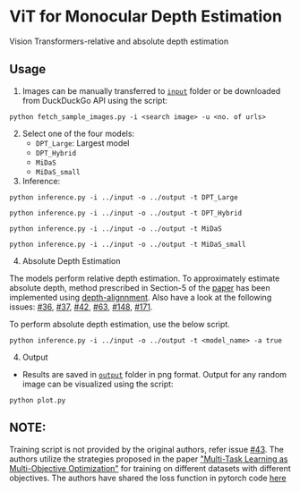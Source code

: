 # ViT for Monocular Depth Estimation    

Vision Transformers-relative and absolute depth estimation    
    
## Usage

1. Images can be manually transferred to [`input`](vit_for_depth_estimation/input) folder or be downloaded from DuckDuckGo API using the script:


```shell
python fetch_sample_images.py -i <search image> -u <no. of urls>
``` 

2. Select one of the four models:
    - `DPT_Large`: Largest model 
    - `DPT_Hybrid`
    - `MiDaS`
    - `MiDaS_small`
3. Inference:

```shell
python inference.py -i ../input -o ../output -t DPT_Large
```    

```shell
python inference.py -i ../input -o ../output -t DPT_Hybrid
```
```shell
python inference.py -i ../input -o ../output -t MiDaS
```

```shell
python inference.py -i ../input -o ../output -t MiDaS_small
```
4. Absolute Depth Estimation

The models perform relative depth estimation. To approximately estimate absolute depth, method prescribed in Section-5 of the [paper](https://arxiv.org/pdf/1907.01341.pdf) has been implemented using [depth-alignnment](https://github.com/S-B-Iqbal/ViT-for-Monocular-Depth-Estimation/blob/85bbc01ab50db06a9690d4a3669a01c4e7d1264f/src/utils.py#L46). Also have a look at the following issues: [#36](https://github.com/isl-org/MiDaS/issues/36), [#37](https://github.com/isl-org/MiDaS/issues/37), [#42](https://github.com/isl-org/MiDaS/issues/42), [#63](https://github.com/isl-org/MiDaS/issues/63), [#148](https://github.com/isl-org/MiDaS/issues/148), [#171](https://github.com/isl-org/MiDaS/issues/171).    

To perform absolute depth estimation, use the below script. 

```shell
python inference.py -i ../input -o ../output -t <model_name> -a true
```

4. Output

- Results are saved in [`output`](vit_for_depth_estimation/output) folder in png format. Output for any random image can be visualized using the script:

```shell
python plot.py
``` 


## NOTE:

Training script is not provided by the original authors, refer issue [#43](https://github.com/isl-org/MiDaS/issues/43). The authors utilize the strategies proposed in the paper ["Multi-Task Learning as Multi-Objective Optimization"](https://arxiv.org/abs/1810.04650) for training on different datasets with different objectives. The authors have shared the loss function in pytorch code [here](https://gist.github.com/ranftlr/1d6194db2e1dffa0a50c9b0a9549cbd2)
